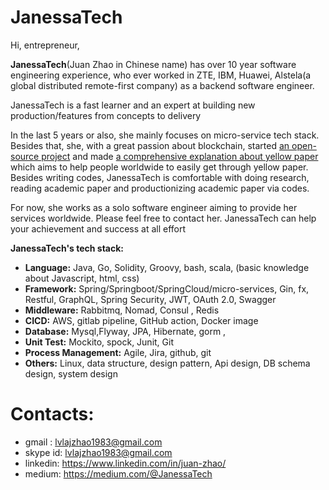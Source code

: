 # JanessaTech

Hi, entrepreneur,

**JanessaTech**(Juan Zhao in Chinese name) has over 10 year software engineering experience, who ever worked in ZTE, IBM, Huawei, Alstela(a global distributed remote-first company) as a backend software engineer.

JanessaTech is a fast learner and an expert at building new production/features from concepts to delivery

In the last 5 years or also, she mainly focuses on micro-service tech stack. Besides that, she, with a great passion about blockchain, started [an open-source project](https://github.com/hi-supergirl/mytwitter) and made [a comprehensive explanation about yellow paper](https://drive.google.com/file/d/1pUqBUUE4f-biyxiKqXWDjjLmK28HQGo8/view?usp=drive_link) which aims to help people worldwide to easily get through yellow paper. Besides writing codes, JanessaTech is comfortable with doing research, reading academic paper and productionizing academic paper via codes. 

For now, she works as a solo software engineer aiming to provide her services worldwide. Please feel free to contact her. JanessaTech can help your achievement and success at all effort

**JanessaTech's tech stack:**
- **Language:** Java, Go, Solidity, Groovy, bash, scala, (basic knowledge about Javascript, html, css)
- **Framework:** Spring/Springboot/SpringCloud/micro-services, Gin, fx, Restful, GraphQL, Spring Security, JWT, OAuth 2.0, Swagger
- **Middleware:** Rabbitmq, Nomad, Consul , Redis
- **CICD:** AWS, gitlab pipeline, GitHub action, Docker image
- **Database:** Mysql,Flyway, JPA, Hibernate, gorm , 
- **Unit Test:** Mockito, spock, Junit, Git
- **Process Management:** Agile, Jira, github, git
- **Others:** Linux, data structure, design pattern, Api design, DB schema design, system design

# Contacts: 
- gmail : lvlajzhao1983@gmail.com
- skype id: lvlajzhao1983@gmail.com
- linkedin: https://www.linkedin.com/in/juan-zhao/
- medium: https://medium.com/@JanessaTech

